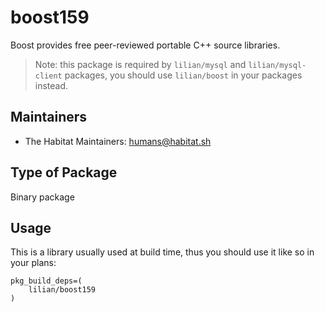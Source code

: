 # boost159

Boost provides free peer-reviewed portable C++ source libraries.

> Note: this package is required by `lilian/mysql` and `lilian/mysql-client` packages, you should use `lilian/boost` in your packages instead.

## Maintainers

* The Habitat Maintainers: <humans@habitat.sh>

## Type of Package

Binary package

## Usage

This is a library usually used at build time, thus you should use it like so in your plans:

```
pkg_build_deps=(
    lilian/boost159
)
```
